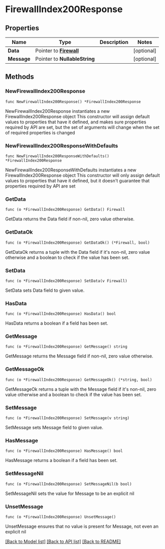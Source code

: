# FirewallIndex200Response

## Properties

Name | Type | Description | Notes
------------ | ------------- | ------------- | -------------
**Data** | Pointer to [**Firewall**](Firewall.md) |  | [optional] 
**Message** | Pointer to **NullableString** |  | [optional] 

## Methods

### NewFirewallIndex200Response

`func NewFirewallIndex200Response() *FirewallIndex200Response`

NewFirewallIndex200Response instantiates a new FirewallIndex200Response object
This constructor will assign default values to properties that have it defined,
and makes sure properties required by API are set, but the set of arguments
will change when the set of required properties is changed

### NewFirewallIndex200ResponseWithDefaults

`func NewFirewallIndex200ResponseWithDefaults() *FirewallIndex200Response`

NewFirewallIndex200ResponseWithDefaults instantiates a new FirewallIndex200Response object
This constructor will only assign default values to properties that have it defined,
but it doesn't guarantee that properties required by API are set

### GetData

`func (o *FirewallIndex200Response) GetData() Firewall`

GetData returns the Data field if non-nil, zero value otherwise.

### GetDataOk

`func (o *FirewallIndex200Response) GetDataOk() (*Firewall, bool)`

GetDataOk returns a tuple with the Data field if it's non-nil, zero value otherwise
and a boolean to check if the value has been set.

### SetData

`func (o *FirewallIndex200Response) SetData(v Firewall)`

SetData sets Data field to given value.

### HasData

`func (o *FirewallIndex200Response) HasData() bool`

HasData returns a boolean if a field has been set.

### GetMessage

`func (o *FirewallIndex200Response) GetMessage() string`

GetMessage returns the Message field if non-nil, zero value otherwise.

### GetMessageOk

`func (o *FirewallIndex200Response) GetMessageOk() (*string, bool)`

GetMessageOk returns a tuple with the Message field if it's non-nil, zero value otherwise
and a boolean to check if the value has been set.

### SetMessage

`func (o *FirewallIndex200Response) SetMessage(v string)`

SetMessage sets Message field to given value.

### HasMessage

`func (o *FirewallIndex200Response) HasMessage() bool`

HasMessage returns a boolean if a field has been set.

### SetMessageNil

`func (o *FirewallIndex200Response) SetMessageNil(b bool)`

 SetMessageNil sets the value for Message to be an explicit nil

### UnsetMessage
`func (o *FirewallIndex200Response) UnsetMessage()`

UnsetMessage ensures that no value is present for Message, not even an explicit nil

[[Back to Model list]](HOW-TO.md#documentation-for-models) [[Back to API list]](HOW-TO.md#documentation-for-api-endpoints) [[Back to README]](HOW-TO.md)


